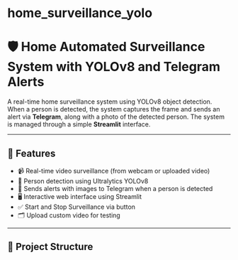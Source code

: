 # home_surveillance_yolo

# 🛡️ Home Automated Surveillance System with YOLOv8 and Telegram Alerts

A real-time home surveillance system using YOLOv8 object detection. When a person is detected, the system captures the frame and sends an alert via **Telegram**, along with a photo of the detected person. The system is managed through a simple **Streamlit** interface.

---

## 🚀 Features

- 📹 Real-time video surveillance (from webcam or uploaded video)
- 🧠 Person detection using Ultralytics YOLOv8
- 📩 Sends alerts with images to Telegram when a person is detected
- 🖥️ Interactive web interface using Streamlit
- ✅ Start and Stop Surveillance via button
- 🗂️ Upload custom video for testing

---

## 🧾 Project Structure

